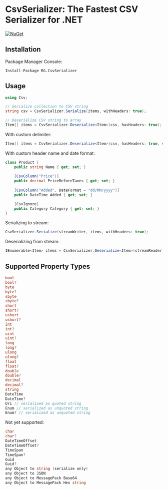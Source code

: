 # CsvSerializer: The Fastest CSV Serializer for .NET

[![NuGet](https://img.shields.io/nuget/v/RG.CsvSerializer.svg)](https://www.nuget.org/packages/RG.CsvSerializer/)

## Installation
Package Manager Console:
```
Install-Package RG.CsvSerializer
```

## Usage
```csharp
using Csv;

// Serialize collection to CSV string
string csv = CsvSerializer.Serialize(items, withHeaders: true);

// Deserialize CSV string to array
Item[] items = CsvSerializer.Deserialize<Item>(csv, hasHeaders: true);
```

With custom delimiter:
```csharp
Item[] items = CsvSerializer.Deserialize<Item>(csv, hasHeaders: true, separator: ';');
```

With custom header name and date format:
```csharp
class Product {
    public string Name { get; set; }
    
    [CsvColumn("Price")]
    public decimal PriceBeforeTaxes { get; set; }
    
    [CsvColumn("Added", DateFormat = "dd/MM/yyyy")]
    public DateTime Added { get; set; }

    [CsvIgnore]
    public Category Category { get; set; }
}
```

Serializing to stream:
```csharp
CsvSerializer.Serialize(streamWriter, items, withHeaders: true);
```

Deserializing from stream:
```csharp
IEnumerable<Item> items = CsvSerializer.Deserialize<Item>(streamReader, hasHeaders: true);
```

## Supported Property Types
```csharp
bool
bool?
byte
byte?
sbyte
sbyte?
short
short?
ushort
ushort?
int
int?
uint
uint?
long
long?
ulong
ulong?
float
float?
double
double?
decimal
decimal?
string
DateTime
DateTime?
Uri // serialized as quoted string
Enum // serialized as unquoted string
Enum? // serialized as unquoted string
```

Not yet supported:
```csharp
char
char?
DateTimeOffset
DateTimeOffset?
TimeSpan
TimeSpan?
Guid
Guid?
any Object to string (serialize only)
any Object to JSON
any Object to MessagePack Base64
any Object to MessagePack Hex string
```
